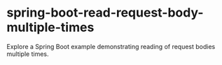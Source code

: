 # spring-boot-read-request-body-multiple-times
Explore a Spring Boot example demonstrating reading of request bodies multiple times.
